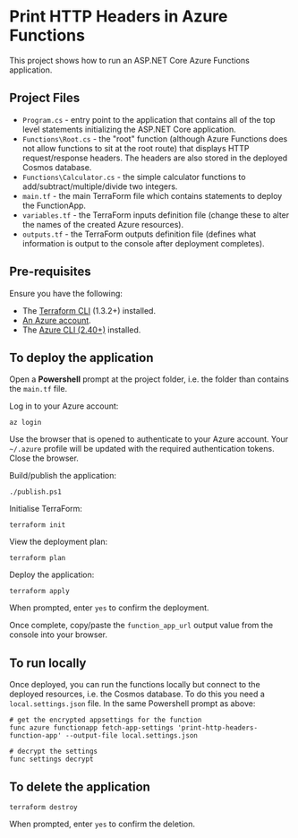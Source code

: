 # Print HTTP Headers in Azure Functions
This project shows how to run an ASP.NET Core Azure Functions application.

## Project Files
* `Program.cs` - entry point to the application that contains all of the top level statements initializing the ASP.NET Core application.
* `Functions\Root.cs` - the "root" function (although Azure Functions does not allow functions to sit at the root route) that displays HTTP request/response headers. The headers are also stored in the deployed Cosmos database.
* `Functions\Calculator.cs` - the simple calculator functions to add/subtract/multiple/divide two integers.
* `main.tf` - the main TerraForm file which contains statements to deploy the FunctionApp.
* `variables.tf` - the TerraForm inputs definition file (change these to alter the names of the created Azure resources).
* `outputs.tf` - the TerraForm outputs definition file (defines what information is output to the console after deployment completes).

## Pre-requisites
Ensure you have the following:
* The [Terraform CLI](/tutorials/terraform/install-cli?in=terraform/aws-get-started) (1.3.2+) installed.
* [An Azure account](https://azure.microsoft.com/).
* The [Azure CLI (2.40+)](https://learn.microsoft.com/en-us/cli/azure/install-azure-cli) installed. 

## To deploy the application
Open a **Powershell** prompt at the project folder, i.e. the folder than contains the `main.tf` file.

Log in to your Azure account:
```
az login
```
Use the browser that is opened to authenticate to your Azure account. Your `~/.azure` profile will be updated with the required authentication tokens. 
Close the browser.

Build/publish the application:
```
./publish.ps1
```

Initialise TerraForm:
```
terraform init
```

View the deployment plan:
```
terraform plan
```

Deploy the application:
```
terraform apply
```
When prompted, enter `yes` to confirm the deployment.

Once complete, copy/paste the `function_app_url` output value from the console into your browser.

## To run locally
Once deployed, you can run the functions locally but connect to the deployed resources, i.e. the Cosmos database. 
To do this you need a `local.settings.json` file. In the same Powershell prompt as above:
```
# get the encrypted appsettings for the function
func azure functionapp fetch-app-settings 'print-http-headers-function-app' --output-file local.settings.json

# decrypt the settings
func settings decrypt
```

## To delete the application
```
terraform destroy
```
When prompted, enter `yes` to confirm the deletion.

